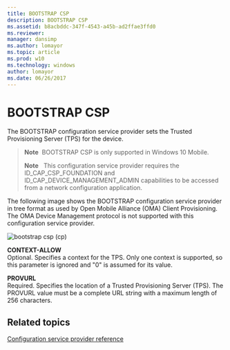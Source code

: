 ```yaml
---
title: BOOTSTRAP CSP
description: BOOTSTRAP CSP
ms.assetid: b8acbddc-347f-4543-a45b-ad2ffae3ffd0
ms.reviewer: 
manager: dansimp
ms.author: lomayor
ms.topic: article
ms.prod: w10
ms.technology: windows
author: lomayor
ms.date: 06/26/2017
---
```


# BOOTSTRAP CSP


The BOOTSTRAP configuration service provider sets the Trusted Provisioning Server (TPS) for the device.

> **Note**  BOOTSTRAP CSP is only supported in Windows 10 Mobile.
> 
> 
> 
> **Note**   This configuration service provider requires the ID\_CAP\_CSP\_FOUNDATION and ID\_CAP\_DEVICE\_MANAGEMENT\_ADMIN capabilities to be accessed from a network configuration application.

 

The following image shows the BOOTSTRAP configuration service provider in tree format as used by Open Mobile Alliance (OMA) Client Provisioning. The OMA Device Management protocol is not supported with this configuration service provider.

![bootstrap csp (cp)](images/provisioning-csp-bootstrap-cp.png)

<a href="" id="context-allow"></a>**CONTEXT-ALLOW**  
Optional. Specifies a context for the TPS. Only one context is supported, so this parameter is ignored and "0" is assumed for its value.

<a href="" id="provurl"></a>**PROVURL**  
Required. Specifies the location of a Trusted Provisioning Server (TPS). The PROVURL value must be a complete URL string with a maximum length of 256 characters.

## Related topics


[Configuration service provider reference](configuration-service-provider-reference.md)

 

 






